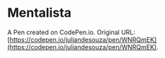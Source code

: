 # Mentalista

A Pen created on CodePen.io. Original URL: [https://codepen.io/juliandesouza/pen/WNRQmEK](https://codepen.io/juliandesouza/pen/WNRQmEK).


